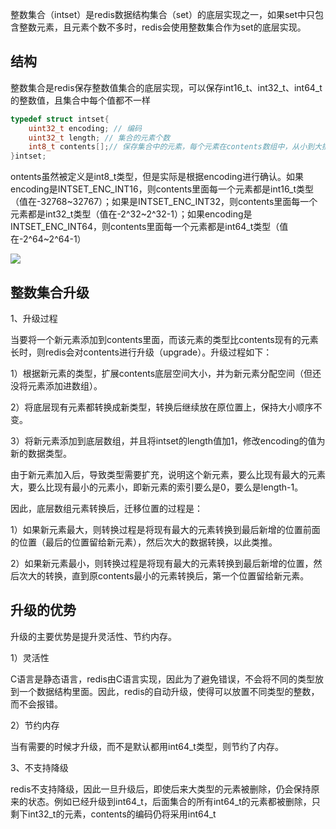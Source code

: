 整数集合（intset）是redis数据结构集合（set）的底层实现之一，如果set中只包含整数元素，且元素个数不多时，redis会使用整数集合作为set的底层实现。

## 结构

整数集合是redis保存整数值集合的底层实现，可以保存int16_t、int32_t、int64_t的整数值，且集合中每个值都不一样

```c
typedef struct intset{
    uint32_t encoding; // 编码
    uint32_t length; // 集合的元素个数
    int8_t contents[];// 保存集合中的元素，每个元素在contents数组中，从小到大排列
}intset;
```

ontents虽然被定义是int8_t类型，但是实际是根据encoding进行确认。如果encoding是INTSET_ENC_INT16，则contents里面每一个元素都是int16_t类型（值在-32768~32767）；如果是INTSET_ENC_INT32，则contents里面每一个元素都是int32_t类型（值在-2^32~2^32-1）；如果encoding是INTSET_ENC_INT64，则contents里面每一个元素都是int64_t类型（值在-2^64~2^64-1）

![](https://ws3.sinaimg.cn/large/006tKfTcly1g0hai3pl5jj30hs06amx6.jpg)

## 整数集合升级

1、升级过程

当要将一个新元素添加到contents里面，而该元素的类型比contents现有的元素长时，则redis会对contents进行升级（upgrade）。升级过程如下：

1）根据新元素的类型，扩展contents底层空间大小，并为新元素分配空间（但还没将元素添加进数组）。

2）将底层现有元素都转换成新类型，转换后继续放在原位置上，保持大小顺序不变。

3）将新元素添加到底层数组，并且将intset的length值加1，修改encoding的值为新的数据类型。

由于新元素加入后，导致类型需要扩充，说明这个新元素，要么比现有最大的元素大，要么比现有最小的元素小，即新元素的索引要么是0，要么是length-1。

因此，底层数组元素转换后，迁移位置的过程是：

1）如果新元素最大，则转换过程是将现有最大的元素转换到最后新增的位置前面的位置（最后的位置留给新元素），然后次大的数据转换，以此类推。

2）如果新元素最小，则转换过程是将现有最大的元素转换到最后新增的位置，然后次大的转换，直到原contents最小的元素转换后，第一个位置留给新元素。

## 升级的优势

升级的主要优势是提升灵活性、节约内存。

1）灵活性

C语言是静态语言，redis由C语言实现，因此为了避免错误，不会将不同的类型放到一个数据结构里面。因此，redis的自动升级，使得可以放置不同类型的整数，而不会报错。

2）节约内存

当有需要的时候才升级，而不是默认都用int64_t类型，则节约了内存。

3、不支持降级

redis不支持降级，因此一旦升级后，即使后来大类型的元素被删除，仍会保持原来的状态。例如已经升级到int64_t，后面集合的所有int64_t的元素都被删除，只剩下int32_t的元素，contents的编码仍将采用int64_t














